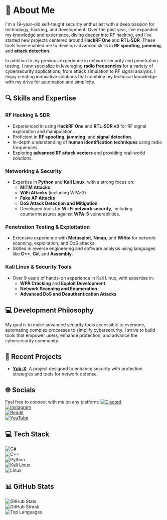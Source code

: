 # 💫 About Me

I'm a 19-year-old self-taught security enthusiast with a deep passion for technology, hacking, and development. Over the past year, I’ve expanded my knowledge and experience, diving deeper into RF hacking, and I’ve started new projects centered around **HackRF One** and **RTL-SDR**. These tools have enabled me to develop advanced skills in **RF spoofing**, **jamming**, and **attack detection**.

In addition to my previous experience in network security and penetration testing, I now specialize in leveraging **radio frequencies** for a variety of cybersecurity applications, from attack simulation to RF signal analysis. I enjoy creating innovative solutions that combine my technical knowledge with my drive for automation and simplicity.

## 🔍 Skills and Expertise

### **RF Hacking & SDR**
- Experienced in using **HackRF One** and **RTL-SDR v3** for RF signal exploration and manipulation.
- Proficient in **RF spoofing**, **jamming**, and **signal detection**.
- In-depth understanding of **human identification techniques** using radio frequencies.
- Exploring **advanced RF attack vectors** and providing real-world solutions.

### **Networking & Security**
- Expertise in **Python** and **Kali Linux**, with a strong focus on:
  - **MITM Attacks**
  - **WiFi Attacks** (including WPA-3)
  - **Fake AP Attacks**
  - **DoS Attack Detection and Mitigation**
  - Developed tools for **Wi-Fi network security**, including countermeasures against **WPA-3** vulnerabilities.

### **Penetration Testing & Exploitation**
- Extensive experience with **Metasploit**, **Nmap**, and **Wifite** for network scanning, exploitation, and DoS attacks.
- Skilled in reverse engineering and software analysis using languages like **C++**, **C#**, and **Assembly**.

### **Kali Linux & Security Tools**
- Over 9 years of hands-on experience in Kali Linux, with expertise in:
  - **WPA Cracking** and **Exploit Development**
  - **Network Scanning and Enumeration**
  - **Advanced DoS and Deauthentication Attacks**

## 💻 Development Philosophy
My goal is to make advanced security tools accessible to everyone, automating complex processes to simplify cybersecurity. I strive to build tools that empower users, enhance protection, and advance the cybersecurity community.

## 🚀 Recent Projects
- [**Yub-X**](https://github.com/YuB-W/yubx_protect): A project designed to enhance security with protection strategies and tools for network defense.

## 🌐 Socials
Feel free to connect with me on any platform:
[![Discord](https://img.shields.io/badge/Discord-%237289DA.svg?style=for-the-badge&logo=discord&logoColor=white)](https://discord.gg/WDMFKezSMZ)  
[![Instagram](https://img.shields.io/badge/Instagram-%23E4405F.svg?style=for-the-badge&logo=Instagram&logoColor=white)](https://instagram.com/yubx.com_)  
[![Reddit](https://img.shields.io/badge/Reddit-%23FF4500.svg?style=for-the-badge&logo=Reddit&logoColor=white)](https://reddit.com/user/YuB-X)  
[![YouTube](https://img.shields.io/badge/YouTube-%23FF0000.svg?style=for-the-badge&logo=YouTube&logoColor=white)](https://youtube.com/@YuB-X)

## 💻 Tech Stack
![C#](https://img.shields.io/badge/c%23-%23239120.svg?style=for-the-badge&logo=c-sharp&logoColor=white)  
![C++](https://img.shields.io/badge/c++-%2300599C.svg?style=for-the-badge&logo=c%2B%2B&logoColor=white)  
![Python](https://img.shields.io/badge/Python-%23239120.svg?style=for-the-badge&logo=python&logoColor=white)  
![Kali Linux](https://img.shields.io/badge/Kali_Linux-557C94?style=for-the-badge&logo=kali-linux&logoColor=white)  
![Linux](https://img.shields.io/badge/Linux-FCC624?style=for-the-badge&logo=linux&logoColor=black)

## 📊 GitHub Stats
![GitHub Stats](https://github-readme-stats.vercel.app/api?username=YuB-W&theme=dark&hide_border=false&include_all_commits=false&count_private=false)  
![GitHub Streak](https://github-readme-streak-stats.herokuapp.com/?user=YuB-W&theme=dark&hide_border=false)  
![Top Languages](https://github-readme-stats.vercel.app/api/top-langs/?username=YuB-W&theme=dark&hide_border=false&include_all_commits=false&count_private=false&layout=compact)
